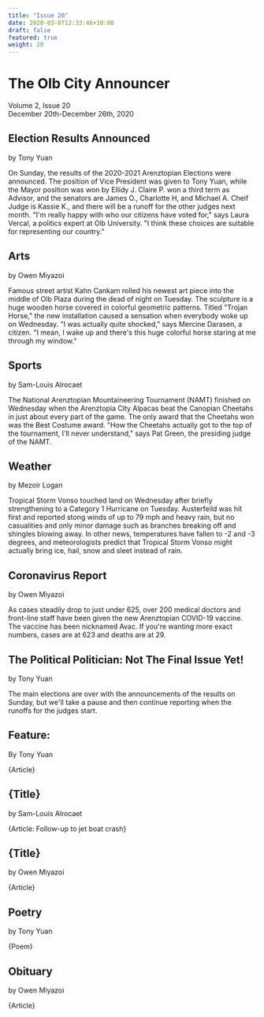 ```yaml
---
title: "Issue 20"
date: 2020-03-8T12:33:46+10:00
draft: false
featured: true
weight: 20
---
```


# The Olb City Announcer
Volume 2, Issue 20    
December 20th-December 26th, 2020

## Election Results Announced
by Tony Yuan

On Sunday, the results of the 2020-2021 Arenztopian Elections were announced. The position of Vice President was given to Tony Yuan, while the Mayor position was won by Ellidy J. Claire P. won a third term as Advisor, and the senators are James O., Charlotte H, and Michael A. Cheif Judge is Kassie K., and there will be a runoff for the other judges next month. "I'm really happy with who our citizens have voted for," says Laura Vercal, a politics expert at Olb University. "I think these choices are suitable for representing our country."

## Arts
by Owen Miyazoi

Famous street artist Kahn Cankam rolled his newest art piece into the middle of Olb Plaza during the dead of night on Tuesday. The sculpture is a huge wooden horse covered in colorful geometric patterns. Titled "Trojan Horse," the new installation caused a sensation when everybody woke up on Wednesday. "I was actually quite shocked," says Mercine Darasen, a citizen. "I mean, I wake up and there's this huge colorful horse staring at me through my window." 

## Sports
by Sam-Louis Alrocaet

The National Arenztopian Mountaineering Tournament (NAMT) finished on Wednesday when the Arenztopia City Alpacas beat the Canopian Cheetahs in just about every part of the game. The only award that the Cheetahs won was the Best Costume award. "How the Cheetahs actually got to the top of the tournament, I'll never understand," says Pat Green, the presiding judge of the NAMT.

## Weather
by Mezoir Logan 

Tropical Storm Vonso touched land on Wednesday after briefly strengthening to a Category 1 Hurricane on Tuesday. Austerfeild was hit first and reported stong winds of up to 79 mph and heavy rain, but no casualities and only minor damage such as branches breaking off and shingles blowing away. In other news, temperatures have fallen to -2 and -3 degrees, and meteorologists predict that Tropical Storm Vonso might actually bring ice, hail, snow and sleet instead of rain.

## Coronavirus Report
by Owen Miyazoi

As cases steadily drop to just under 625, over 200 medical doctors and front-line staff have been given the new Arenztopian COVID-19 vaccine. The vaccine has been nicknamed Avac. If you're wanting more exact numbers, cases are at 623 and deaths are at 29.

## The Political Politician: Not The Final Issue Yet!
by Tony Yuan

The main elections are over with the announcements of the results on Sunday, but we'll take a pause and then continue reporting when the runoffs for the judges start.

## Feature: 
By Tony Yuan

{Article}

## {Title}
by Sam-Louis Alrocaet

{Article: Follow-up to jet boat crash}

## {Title}
by Owen Miyazoi

{Article}

## Poetry 
by Tony Yuan

{Poem}

## Obituary
by Owen Miyazoi

{Article}
